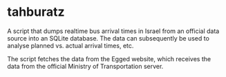 tahburatz
=========
A script that dumps realtime bus arrival times in Israel from an official data source into an SQLite database. The data can subsequently be used to analyse planned vs. actual arrival times, etc.

The script fetches the data from the Egged website, which receives the data from the official Ministry of Transportation server.
